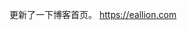 <p>更新了一下博客首页。 <a href="https://eallion.com" target="_blank" rel="nofollow noopener" translate="no"><span class="invisible">https://</span><span class="">eallion.com</span><span class="invisible"></span></a></p>